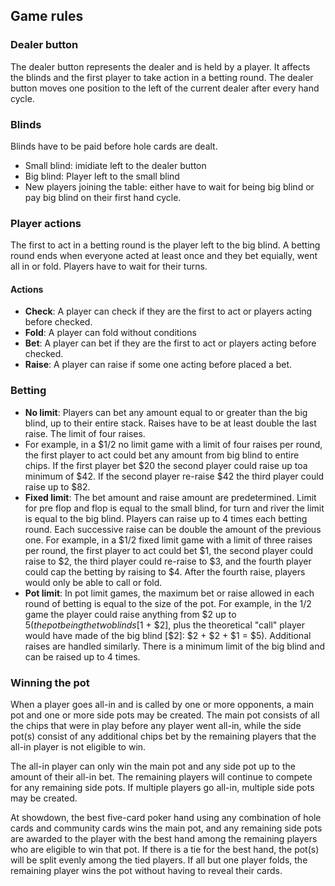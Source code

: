 ## Game rules
### Dealer button
The dealer button represents the dealer and is held by a player. It affects the blinds and the first player to take action in a betting round. The dealer button moves one position to the left of the current dealer after every hand cycle.

### Blinds
Blinds have to be paid before hole cards are dealt.
- Small blind: imidiate left to the dealer button
- Big blind: Player left to the small blind
- New players joining the table: either have to wait for being big blind or pay
big blind on their first hand cycle.

### Player actions
The first to act in a betting round is the player left to the big blind.
A betting round ends when everyone acted at least once and they
bet equially, went all in or fold.
Players have to wait for their turns.
#### Actions
- **Check**: A player can check if they are the first to act or players acting before checked.
- **Fold**: A player can fold without conditions
- **Bet**: A player can bet if they are the first to act or players acting before checked.
- **Raise**: A player can raise if some one acting before placed a bet.

### Betting
- **No limit**: Players can bet any amount equal to or greater than the big blind, up to their entire stack. Raises have to be at least double the last raise. The limit of four raises.
- For example, in a $1/2 no limit game with a limit of four raises per round, the first player to act could bet any amount from big blind to entire chips. If the first player bet $20 the second player could raise up toa minimum of $42.
If the second player re-raise $42 the third player could raise up to $82.
- **Fixed limit**: The bet amount and raise amount are predetermined. Limit for pre flop and flop is equal to the small blind, for turn and river the limit is equal to the big blind.
Players can raise up to 4 times each betting round. Each successive raise can be double the amount of the previous one.
For example, in a $1/2 fixed limit game with a limit of three raises per round, the first player to act could bet $1,
the second player could raise to $2, the third player could re-raise to $3, and the fourth player could cap the betting by raising to $4.
After the fourth raise, players would only be able to call or fold.
- **Pot limit**: In pot limit games, the maximum bet or raise allowed in each round of betting is equal to the size of the pot.
For example, in the $1/$2 game the player could raise anything from $2 up to $5 (the pot being the two blinds [$1 + $2], plus the theoretical "call" player would have made of the big blind [$2]: $2 + $2 + $1 = $5). Additional raises are handled similarly.
There is a minimum limit of the big blind and can be raised up to 4 times.

### Winning the pot
When a player goes all-in and is called by one or more opponents, a main pot and one or more side pots may be created.
The main pot consists of all the chips that were in play before any player went all-in, while the side pot(s) consist
of any additional chips bet by the remaining players that the all-in player is not eligible to win.

The all-in player can only win the main pot and any side pot up to the amount of their all-in bet.
The remaining players will continue to compete for any remaining side pots. If multiple players go all-in, multiple side pots may be created.

At showdown, the best five-card poker hand using any combination of hole cards and community cards wins the main pot,
and any remaining side pots are awarded to the player with the best hand among the remaining players who are eligible to win that pot.
If there is a tie for the best hand, the pot(s) will be split evenly among the tied players. If all but one player folds, the remaining player wins the pot without having to reveal their cards.
